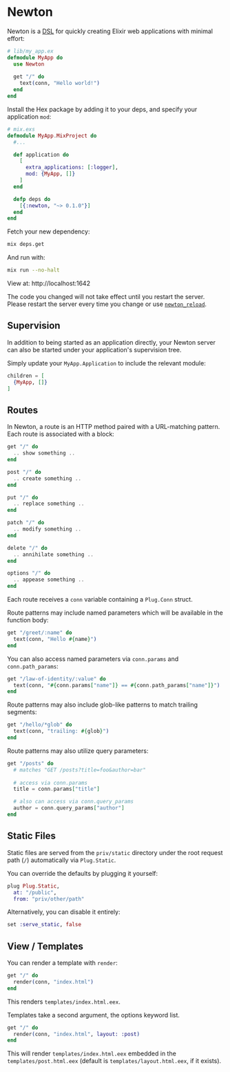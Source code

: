 # Newton

Newton is a [DSL](https://en.wikipedia.org/wiki/Domain-specific_language) for quickly creating Elixir web applications with minimal effort:

```elixir
# lib/my_app.ex
defmodule MyApp do
  use Newton
  
  get "/" do
    text(conn, "Hello world!")
  end
end
```

Install the Hex package by adding it to your deps, and specify your application `mod`:

```elixir
# mix.exs
defmodule MyApp.MixProject do
  #...

  def application do
    [
      extra_applications: [:logger],
      mod: {MyApp, []}
    ]
  end

  defp deps do
    [{:newton, "~> 0.1.0"}]
  end
end
```

Fetch your new dependency:

```bash
mix deps.get
```

And run with:

```bash
mix run --no-halt
```

View at: http://localhost:1642

The code you changed will not take effect until you restart the server. Please restart the server every time you change or use [`newton_reload`](https://github.com/kevinlang/newton_reload).

## Supervision

In addition to being started as an application directly, your Newton server can also be started under your application's supervision tree.

Simply update your `MyApp.Application` to include the relevant module:

```elixir
children = [
  {MyApp, []}
]
```

## Routes

In Newton, a route is an HTTP method paired with a URL-matching pattern. Each route is associated with a block:

```elixir
get "/" do
  .. show something ..
end

post "/" do
  .. create something ..
end

put "/" do
  .. replace something ..
end

patch "/" do
  .. modify something ..
end

delete "/" do
  .. annihilate something ..
end

options "/" do
  .. appease something ..
end
```

Each route receives a `conn` variable containing a `Plug.Conn` struct. 

Route patterns may include named parameters which will be available in the function body:

```elixir
get "/greet/:name" do
  text(conn, "Hello #{name}")
end
```

You can also access named parameters via `conn.params` and `conn.path_params`:

```elixir
get "/law-of-identity/:value" do
  text(conn, "#{conn.params["name"]} == #{conn.path_params["name"]}")
end
```

Route patterns may also include glob-like patterns to match trailing segments:

```elixir
get "/hello/*glob" do
  text(conn, "trailing: #{glob}")
end
```

Route patterns may also utilize query parameters:

```elixir
get "/posts" do
  # matches "GET /posts?title=foo&author=bar"
  
  # access via conn.params
  title = conn.params["title"]

  # also can access via conn.query_params
  author = conn.query_params["author"]
end
```

## Static Files

Static files are served from the `priv/static` directory under the root request path (`/`) automatically via `Plug.Static`. 

You can override the defaults by plugging it yourself:

```elixir
plug Plug.Static,
  at: "/public",
  from: "priv/other/path"
```

Alternatively, you can disable it entirely:

```elixir
set :serve_static, false
```

## View / Templates

You can render a template with `render`:

```elixir
get "/" do
  render(conn, "index.html")
end
```

This renders `templates/index.html.eex`.

Templates take a second argument, the options keyword list.

```elixir
get "/" do
  render(conn, "index.html", layout: :post)
end
```

This will render `templates/index.html.eex` embedded in the `templates/post.html.eex` (default is `templates/layout.html.eex`, if it exists).



